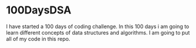 # 100DaysDSA

I have started a 100 days of coding challenge.
In this 100 days i am going to learn different concepts of data structures and algorithms.
I am going to put all of my code in this repo.
